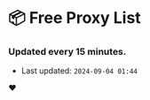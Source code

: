 # :package: Free Proxy List
### Updated every 15 minutes.

- Last updated: `2024-09-04 01:44`

:heart:
